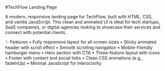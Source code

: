 #TechFlow Landing Page

A modern, responsive landing page for TechFlow, built with HTML, CSS, and vanilla JavaScript. This clean and animated UI is ideal for tech startups, SaaS companies, or digital agencies looking to showcase their services and connect with potential clients.

✨ Features
	•	Fully responsive layout for all screen sizes
	•	Sticky animated header with scroll effect
	•	Smooth scrolling navigation
	•	Mobile-friendly hamburger menu
	•	Hero section with CTA
	•	Three-feature layout with icons
	•	Footer with contact and social links
	•	Clean CSS animations (e.g., fadeInUp)
	•	Minimal JavaScript for interactivity
